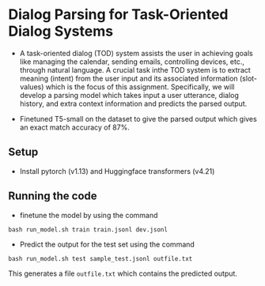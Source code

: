 # Dialog Parsing for Task-Oriented Dialog Systems

- A task-oriented dialog (TOD) system assists the user in achieving goals like managing the calendar, sending emails, controlling devices, etc., through natural language. A crucial task inthe TOD system is to extract meaning (intent) from the user input and its associated information (slot-values) which is the focus of this assignment. Specifically, we will develop a parsing model which takes input a user utterance, dialog history, and extra context information and predicts the parsed output.

- Finetuned T5-small on the dataset to give the parsed output which gives an exact match accuracy of 87%.

## Setup

- Install pytorch (v1.13) and Huggingface transformers (v4.21)

## Running the code

- finetune the model by using the command
```
bash run_model.sh train train.jsonl dev.jsonl
```

- Predict the output for the test set using the command
```
bash run_model.sh test sample_test.jsonl outfile.txt
```
This generates a file `outfile.txt` which contains the predicted output.
